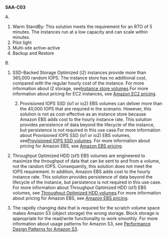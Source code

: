 **SAA-C03**

A.

1. Warm StandBy: This solution meets the requirement for an RTO of 5 minutes. The instances run at a low capacity and can scale within minutes.
2. Pilot light
3. Multi-site active-active
4. Backup and Restore

B.

1. SSD-Backed Storage Optimized (i2) instances provide more than 365,000 random IOPS. The instance store has no additional cost, compared with the regular hourly cost of the instance. For more information about i2 storage, see[Instance store volumes](https://docs.aws.amazon.com/AWSEC2/latest/UserGuide/InstanceStorage.html#instance-store-volumes).For more information about pricing for EC2 instances, see [Amazon EC2 pricing](https://aws.amazon.com/ec2/pricing/).

    2.	Provisioned IOPS SSD (io1 or io2) EBS volumes can deliver more than the 40,000 IOPS that are required in the scenario. However, this 		     solution is not as cost-effective as an instance store because Amazon EBS adds cost to the hourly instance rate. This solution provides   persistence of data beyond the lifecycle of the instance, but persistence is not required in this use case.For more information about Provisioned IOPS SSD (io1 or io2) EBS volumes, see[Provisioned IOPS SSD volumes](https://docs.aws.amazon.com/AWSEC2/latest/UserGuide/ebs-volume-types.html#EBSVolumeTypes_piops). For more information about pricing for Amazon EBS, see [Amazon EBS pricing](https://aws.amazon.com/ebs/pricing/).

3. Throughput Optimized HDD (st1) EBS volumes are engineered to maximize the throughput of data that can be sent to and from a volume, not the random IOPS. Consequently, this solution does not meet the IOPS requirement. In addition, Amazon EBS adds cost to the hourly instance rate. This solution provides persistence of data beyond the lifecycle of the instance, but persistence is not required in this use case. For more information about Throughput Optimized HDD (st1) EBS volumes, see [Throughput Optimized HDD volumes](https://docs.aws.amazon.com/AWSEC2/latest/UserGuide/ebs-volume-types.html#EBSVolumeTypes_st1).For more information about pricing for Amazon EBS, see [Amazon EBS pricing](https://aws.amazon.com/ebs/pricing/).
4. The rapidly changing data that is required for the scratch volume space makes Amazon S3 (object storage) the wrong storage. Block storage is appropriate for the read/write functionality to work smoothly. For more information about usage patterns for Amazon S3, see [Performance Design Patterns for Amazon S3](https://docs.aws.amazon.com/AmazonS3/latest/userguide/optimizing-performance-design-patterns.html).
